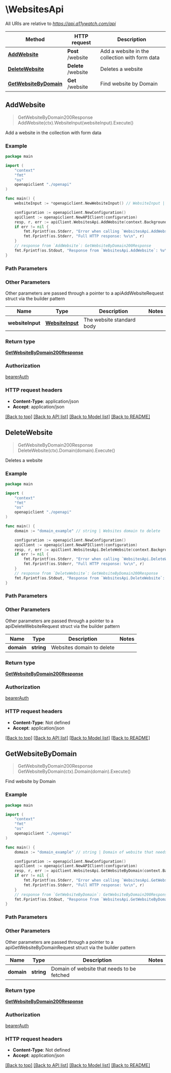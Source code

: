 # \WebsitesApi

All URIs are relative to *https://api.a11ywatch.com/api*

Method | HTTP request | Description
------------- | ------------- | -------------
[**AddWebsite**](WebsitesApi.md#AddWebsite) | **Post** /website | Add a website in the collection with form data
[**DeleteWebsite**](WebsitesApi.md#DeleteWebsite) | **Delete** /website | Deletes a website
[**GetWebsiteByDomain**](WebsitesApi.md#GetWebsiteByDomain) | **Get** /website | Find website by Domain



## AddWebsite

> GetWebsiteByDomain200Response AddWebsite(ctx).WebsiteInput(websiteInput).Execute()

Add a website in the collection with form data



### Example

```go
package main

import (
    "context"
    "fmt"
    "os"
    openapiclient "./openapi"
)

func main() {
    websiteInput := *openapiclient.NewWebsiteInput() // WebsiteInput | The website standard body

    configuration := openapiclient.NewConfiguration()
    apiClient := openapiclient.NewAPIClient(configuration)
    resp, r, err := apiClient.WebsitesApi.AddWebsite(context.Background()).WebsiteInput(websiteInput).Execute()
    if err != nil {
        fmt.Fprintf(os.Stderr, "Error when calling `WebsitesApi.AddWebsite``: %v\n", err)
        fmt.Fprintf(os.Stderr, "Full HTTP response: %v\n", r)
    }
    // response from `AddWebsite`: GetWebsiteByDomain200Response
    fmt.Fprintf(os.Stdout, "Response from `WebsitesApi.AddWebsite`: %v\n", resp)
}
```

### Path Parameters



### Other Parameters

Other parameters are passed through a pointer to a apiAddWebsiteRequest struct via the builder pattern


Name | Type | Description  | Notes
------------- | ------------- | ------------- | -------------
 **websiteInput** | [**WebsiteInput**](WebsiteInput.md) | The website standard body | 

### Return type

[**GetWebsiteByDomain200Response**](GetWebsiteByDomain200Response.md)

### Authorization

[bearerAuth](../README.md#bearerAuth)

### HTTP request headers

- **Content-Type**: application/json
- **Accept**: application/json

[[Back to top]](#) [[Back to API list]](../README.md#documentation-for-api-endpoints)
[[Back to Model list]](../README.md#documentation-for-models)
[[Back to README]](../README.md)


## DeleteWebsite

> GetWebsiteByDomain200Response DeleteWebsite(ctx).Domain(domain).Execute()

Deletes a website



### Example

```go
package main

import (
    "context"
    "fmt"
    "os"
    openapiclient "./openapi"
)

func main() {
    domain := "domain_example" // string | Websites domain to delete

    configuration := openapiclient.NewConfiguration()
    apiClient := openapiclient.NewAPIClient(configuration)
    resp, r, err := apiClient.WebsitesApi.DeleteWebsite(context.Background()).Domain(domain).Execute()
    if err != nil {
        fmt.Fprintf(os.Stderr, "Error when calling `WebsitesApi.DeleteWebsite``: %v\n", err)
        fmt.Fprintf(os.Stderr, "Full HTTP response: %v\n", r)
    }
    // response from `DeleteWebsite`: GetWebsiteByDomain200Response
    fmt.Fprintf(os.Stdout, "Response from `WebsitesApi.DeleteWebsite`: %v\n", resp)
}
```

### Path Parameters



### Other Parameters

Other parameters are passed through a pointer to a apiDeleteWebsiteRequest struct via the builder pattern


Name | Type | Description  | Notes
------------- | ------------- | ------------- | -------------
 **domain** | **string** | Websites domain to delete | 

### Return type

[**GetWebsiteByDomain200Response**](GetWebsiteByDomain200Response.md)

### Authorization

[bearerAuth](../README.md#bearerAuth)

### HTTP request headers

- **Content-Type**: Not defined
- **Accept**: application/json

[[Back to top]](#) [[Back to API list]](../README.md#documentation-for-api-endpoints)
[[Back to Model list]](../README.md#documentation-for-models)
[[Back to README]](../README.md)


## GetWebsiteByDomain

> GetWebsiteByDomain200Response GetWebsiteByDomain(ctx).Domain(domain).Execute()

Find website by Domain



### Example

```go
package main

import (
    "context"
    "fmt"
    "os"
    openapiclient "./openapi"
)

func main() {
    domain := "domain_example" // string | Domain of website that needs to be fetched

    configuration := openapiclient.NewConfiguration()
    apiClient := openapiclient.NewAPIClient(configuration)
    resp, r, err := apiClient.WebsitesApi.GetWebsiteByDomain(context.Background()).Domain(domain).Execute()
    if err != nil {
        fmt.Fprintf(os.Stderr, "Error when calling `WebsitesApi.GetWebsiteByDomain``: %v\n", err)
        fmt.Fprintf(os.Stderr, "Full HTTP response: %v\n", r)
    }
    // response from `GetWebsiteByDomain`: GetWebsiteByDomain200Response
    fmt.Fprintf(os.Stdout, "Response from `WebsitesApi.GetWebsiteByDomain`: %v\n", resp)
}
```

### Path Parameters



### Other Parameters

Other parameters are passed through a pointer to a apiGetWebsiteByDomainRequest struct via the builder pattern


Name | Type | Description  | Notes
------------- | ------------- | ------------- | -------------
 **domain** | **string** | Domain of website that needs to be fetched | 

### Return type

[**GetWebsiteByDomain200Response**](GetWebsiteByDomain200Response.md)

### Authorization

[bearerAuth](../README.md#bearerAuth)

### HTTP request headers

- **Content-Type**: Not defined
- **Accept**: application/json

[[Back to top]](#) [[Back to API list]](../README.md#documentation-for-api-endpoints)
[[Back to Model list]](../README.md#documentation-for-models)
[[Back to README]](../README.md)

